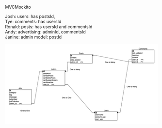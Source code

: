  MVCMockito

Josh: users: has postsId,   
Tye: comments: has usersId   
Ronald: posts: has usersId and commentsId   
Andy: advertising: adminId, commentsId   
Janine: admin model: postId   

![](image.png)

